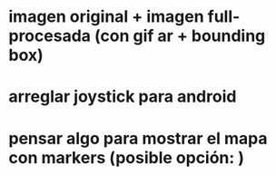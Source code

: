 # imagen original + imagen full-procesada (con gif ar + bounding box)
# arreglar joystick para android
# pensar algo para mostrar el mapa con markers (posible opción: )